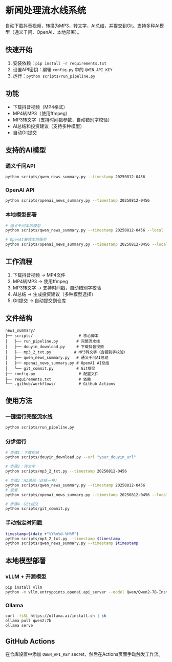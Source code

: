 # 新闻处理流水线系统

自动下载抖音视频，转换为MP3，转文字，AI总结，并提交到Git。支持多种AI模型（通义千问、OpenAI、本地部署）。

## 快速开始

1. 安装依赖：`pip install -r requirements.txt`
2. 设置API密钥：编辑 `config.py` 中的 `QWEN_API_KEY`
3. 运行：`python scripts/run_pipeline.py`

## 功能

- 下载抖音视频（MP4格式）
- MP4转MP3（使用ffmpeg）
- MP3转文字（支持时间戳参数，自动错别字校验）
- AI总结和投资建议（支持多种模型）
- 自动Git提交

## 支持的AI模型

### 通义千问API
```bash
python scripts/qwen_news_summary.py --timestamp 20250812-0456
```

### OpenAI API
```bash
python scripts/openai_news_summary.py --timestamp 20250812-0456
```

### 本地模型部署
```bash
# 通义千问本地模型
python scripts/qwen_news_summary.py --timestamp 20250812-0456 --local

# OpenAI兼容本地服务
python scripts/openai_news_summary.py --timestamp 20250812-0456 --local --api-url http://localhost:8000/v1
```

## 工作流程

1. 下载抖音视频 → MP4文件
2. MP4转MP3 → 使用ffmpeg
3. MP3转文字 → 支持时间戳，自动错别字校验
4. AI总结 → 生成投资建议（多种模型选择）
5. Git提交 → 自动提交到仓库

## 文件结构

```
news_summary/
├── scripts/                    # 核心脚本
│   ├── run_pipeline.py        # 完整流水线
│   ├── douyin_download.py     # 下载抖音视频
│   ├── mp3_2_txt.py          # MP3转文字（含错别字校验）
│   ├── qwen_news_summary.py   # 通义千问AI总结
│   ├── openai_news_summary.py # OpenAI AI总结
│   └── git_commit.py          # Git提交
├── config.py                   # 配置文件
├── requirements.txt            # 依赖
└── .github/workflows/          # GitHub Actions
```

## 使用方法

### 一键运行完整流水线
```bash
python scripts/run_pipeline.py
```

### 分步运行
```bash
# 步骤1：下载视频
python scripts/douyin_download.py --url "your_douyin_url"

# 步骤2：转文字
python scripts/mp3_2_txt.py --timestamp 20250812-0456

# 步骤3：AI总结（选择一种）
python scripts/qwen_news_summary.py --timestamp 20250812-0456
# 或者
python scripts/openai_news_summary.py --timestamp 20250812-0456 --local

# 步骤4：Git提交
python scripts/git_commit.py
```

### 手动指定时间戳
```bash
timestamp=$(date +"%Y%m%d-%H%M")
python scripts/mp3_2_txt.py --timestamp $timestamp
python scripts/qwen_news_summary.py --timestamp $timestamp
```

## 本地模型部署

### vLLM + 开源模型
```bash
pip install vllm
python -m vllm.entrypoints.openai.api_server --model Qwen/Qwen2-7B-Instruct --host 0.0.0.0 --port 8000
```

### Ollama
```bash
curl -fsSL https://ollama.ai/install.sh | sh
ollama pull qwen2:7b
ollama serve
```

## GitHub Actions

在仓库设置中添加 `QWEN_API_KEY` secret，然后在Actions页面手动触发工作流。 